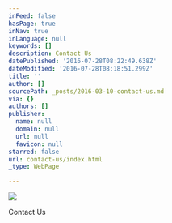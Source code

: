 ```yaml
---
inFeed: false
hasPage: true
inNav: true
inLanguage: null
keywords: []
description: Contact Us
datePublished: '2016-07-28T08:22:49.638Z'
dateModified: '2016-07-28T08:18:51.299Z'
title: ''
author: []
sourcePath: _posts/2016-03-10-contact-us.md
via: {}
authors: []
publisher:
  name: null
  domain: null
  url: null
  favicon: null
starred: false
url: contact-us/index.html
_type: WebPage

---
```

![](https://the-grid-user-content.s3-us-west-2.amazonaws.com/962ce5c6-87d9-4d37-8d23-c60f743576ae.jpg)

Contact Us
